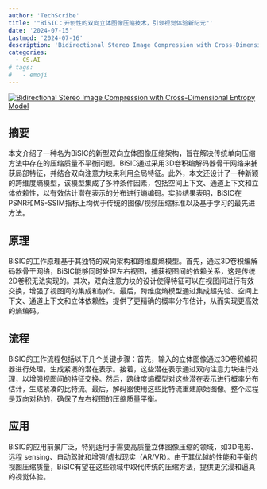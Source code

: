 ```yaml
---
author: 'TechScribe'
title: '"BiSIC：开创性的双向立体图像压缩技术，引领视觉体验新纪元"'
date: '2024-07-15'
Lastmod: '2024-07-16'
description: 'Bidirectional Stereo Image Compression with Cross-Dimensional Entropy Model'
categories:
  - CS.AI
# tags:
#   - emoji
---
```


[![Bidirectional Stereo Image Compression with Cross-Dimensional Entropy Model](https://arxiv-research-1301205113.cos.ap-guangzhou.myqcloud.com/images/2407.10632v1.pdf_0.jpg)](https://arxiv.org/abs/2407.10632v1)

## 摘要

本文介绍了一种名为BiSIC的新型双向立体图像压缩架构，旨在解决传统单向压缩方法中存在的压缩质量不平衡问题。BiSIC通过采用3D卷积编解码器骨干网络来捕获局部特征，并结合双向注意力块来利用全局特征。此外，本文还设计了一种新颖的跨维度熵模型，该模型集成了多种条件因素，包括空间上下文、通道上下文和立体依赖性，以有效估计潜在表示的分布进行熵编码。实验结果表明，BiSIC在PSNR和MS-SSIM指标上均优于传统的图像/视频压缩标准以及基于学习的最先进方法。<!--more-->

## 原理

BiSIC的工作原理基于其独特的双向架构和跨维度熵模型。首先，通过3D卷积编解码器骨干网络，BiSIC能够同时处理左右视图，捕获视图间的依赖关系，这是传统2D卷积无法实现的。其次，双向注意力块的设计使得特征可以在视图间进行有效交换，增强了视图间的集成和协作。最后，跨维度熵模型通过集成超先验、空间上下文、通道上下文和立体依赖性，提供了更精确的概率分布估计，从而实现更高效的熵编码。

## 流程

BiSIC的工作流程包括以下几个关键步骤：首先，输入的立体图像通过3D卷积编码器进行处理，生成紧凑的潜在表示。接着，这些潜在表示通过双向注意力块进行处理，以增强视图间的特征交换。然后，跨维度熵模型对这些潜在表示进行概率分布估计，生成紧凑的比特流。最后，解码器使用这些比特流重建原始图像。整个过程是双向对称的，确保了左右视图的压缩质量平衡。

## 应用

BiSIC的应用前景广泛，特别适用于需要高质量立体图像压缩的领域，如3D电影、远程 sensing、自动驾驶和增强/虚拟现实（AR/VR）。由于其优越的性能和平衡的视图压缩质量，BiSIC有望在这些领域中取代传统的压缩方法，提供更沉浸和逼真的视觉体验。